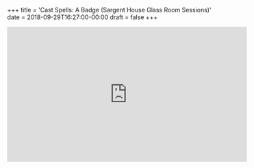 +++
title = 'Cast Spells: A Badge (Sargent House Glass Room Sessions)'
date = 2018-09-29T16:27:00-00:00
draft = false
+++

<iframe width="560" height="315" src="https://www.youtube.com/embed/ZsudVwc1F5I?si=r8BA0zrHYnlT3WH3" title="YouTube video player" frameborder="0" allow="accelerometer; autoplay; clipboard-write; encrypted-media; gyroscope; picture-in-picture; web-share" referrerpolicy="strict-origin-when-cross-origin" allowfullscreen></iframe>
